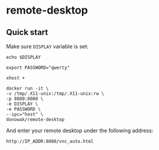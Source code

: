 # remote-desktop

## Quick start

Make sure `DISPLAY` variable is set:

```
echo $DISPLAY
```

```
export PASSWORD="qwerty"
```

```
xhost +
```

```
docker run -it \
-v /tmp/.X11-unix:/tmp/.X11-unix:rw \
-p 8080:8080 \
-e DISPLAY \
-e PASSWORD \
--ipc="host" \
donowak/remote-desktop
```


And enter your remote desktop under the following address:

```
http://IP_ADDR:8080/vnc_auto.html
```
